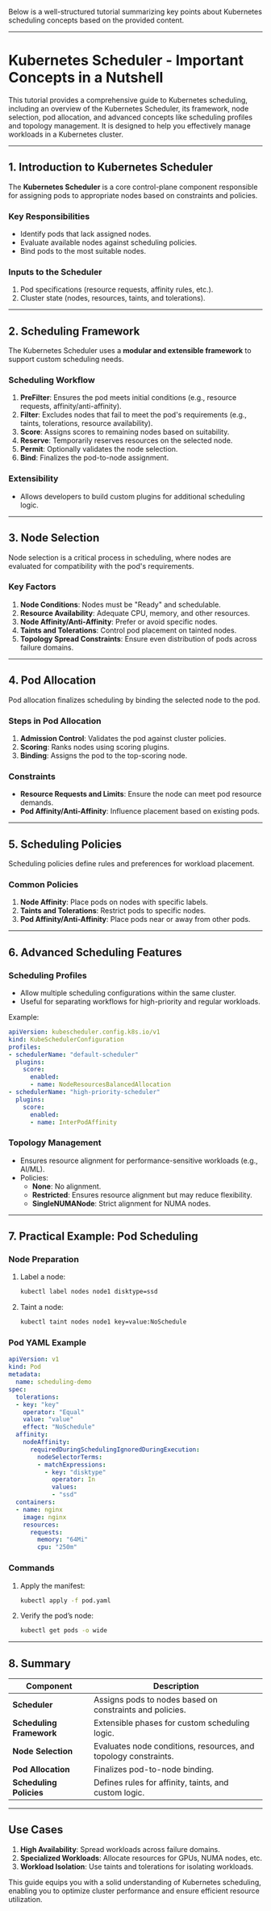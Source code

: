 Below is a well-structured tutorial summarizing key points about Kubernetes scheduling concepts based on the provided content.

---

# **Kubernetes Scheduler - Important Concepts in a Nutshell**

This tutorial provides a comprehensive guide to Kubernetes scheduling, including an overview of the Kubernetes Scheduler, its framework, node selection, pod allocation, and advanced concepts like scheduling profiles and topology management. It is designed to help you effectively manage workloads in a Kubernetes cluster.

---

## **1. Introduction to Kubernetes Scheduler**

The **Kubernetes Scheduler** is a core control-plane component responsible for assigning pods to appropriate nodes based on constraints and policies.

### **Key Responsibilities**
- Identify pods that lack assigned nodes.
- Evaluate available nodes against scheduling policies.
- Bind pods to the most suitable nodes.

### **Inputs to the Scheduler**
1. Pod specifications (resource requests, affinity rules, etc.).
2. Cluster state (nodes, resources, taints, and tolerations).

---

## **2. Scheduling Framework**

The Kubernetes Scheduler uses a **modular and extensible framework** to support custom scheduling needs.

### **Scheduling Workflow**
1. **PreFilter**: Ensures the pod meets initial conditions (e.g., resource requests, affinity/anti-affinity).
2. **Filter**: Excludes nodes that fail to meet the pod's requirements (e.g., taints, tolerations, resource availability).
3. **Score**: Assigns scores to remaining nodes based on suitability.
4. **Reserve**: Temporarily reserves resources on the selected node.
5. **Permit**: Optionally validates the node selection.
6. **Bind**: Finalizes the pod-to-node assignment.

### **Extensibility**
- Allows developers to build custom plugins for additional scheduling logic.

---

## **3. Node Selection**

Node selection is a critical process in scheduling, where nodes are evaluated for compatibility with the pod's requirements.

### **Key Factors**
1. **Node Conditions**: Nodes must be "Ready" and schedulable.
2. **Resource Availability**: Adequate CPU, memory, and other resources.
3. **Node Affinity/Anti-Affinity**: Prefer or avoid specific nodes.
4. **Taints and Tolerations**: Control pod placement on tainted nodes.
5. **Topology Spread Constraints**: Ensure even distribution of pods across failure domains.

---

## **4. Pod Allocation**

Pod allocation finalizes scheduling by binding the selected node to the pod.

### **Steps in Pod Allocation**
1. **Admission Control**: Validates the pod against cluster policies.
2. **Scoring**: Ranks nodes using scoring plugins.
3. **Binding**: Assigns the pod to the top-scoring node.

### **Constraints**
- **Resource Requests and Limits**: Ensure the node can meet pod resource demands.
- **Pod Affinity/Anti-Affinity**: Influence placement based on existing pods.

---

## **5. Scheduling Policies**

Scheduling policies define rules and preferences for workload placement.

### **Common Policies**
1. **Node Affinity**: Place pods on nodes with specific labels.
2. **Taints and Tolerations**: Restrict pods to specific nodes.
3. **Pod Affinity/Anti-Affinity**: Place pods near or away from other pods.

---

## **6. Advanced Scheduling Features**

### **Scheduling Profiles**
- Allow multiple scheduling configurations within the same cluster.
- Useful for separating workflows for high-priority and regular workloads.

Example:
```yaml
apiVersion: kubescheduler.config.k8s.io/v1
kind: KubeSchedulerConfiguration
profiles:
- schedulerName: "default-scheduler"
  plugins:
    score:
      enabled:
      - name: NodeResourcesBalancedAllocation
- schedulerName: "high-priority-scheduler"
  plugins:
    score:
      enabled:
      - name: InterPodAffinity
```

### **Topology Management**
- Ensures resource alignment for performance-sensitive workloads (e.g., AI/ML).
- Policies:
  - **None**: No alignment.
  - **Restricted**: Ensures resource alignment but may reduce flexibility.
  - **SingleNUMANode**: Strict alignment for NUMA nodes.

---

## **7. Practical Example: Pod Scheduling**

### **Node Preparation**
1. Label a node:
   ```bash
   kubectl label nodes node1 disktype=ssd
   ```
2. Taint a node:
   ```bash
   kubectl taint nodes node1 key=value:NoSchedule
   ```

### **Pod YAML Example**
```yaml
apiVersion: v1
kind: Pod
metadata:
  name: scheduling-demo
spec:
  tolerations:
  - key: "key"
    operator: "Equal"
    value: "value"
    effect: "NoSchedule"
  affinity:
    nodeAffinity:
      requiredDuringSchedulingIgnoredDuringExecution:
        nodeSelectorTerms:
        - matchExpressions:
          - key: "disktype"
            operator: In
            values:
            - "ssd"
  containers:
  - name: nginx
    image: nginx
    resources:
      requests:
        memory: "64Mi"
        cpu: "250m"
```

### **Commands**
1. Apply the manifest:
   ```bash
   kubectl apply -f pod.yaml
   ```
2. Verify the pod’s node:
   ```bash
   kubectl get pods -o wide
   ```

---

## **8. Summary**

| **Component**           | **Description**                                                   |
|-------------------------|-------------------------------------------------------------------|
| **Scheduler**           | Assigns pods to nodes based on constraints and policies.         |
| **Scheduling Framework**| Extensible phases for custom scheduling logic.                   |
| **Node Selection**       | Evaluates node conditions, resources, and topology constraints. |
| **Pod Allocation**       | Finalizes pod-to-node binding.                                  |
| **Scheduling Policies**  | Defines rules for affinity, taints, and custom logic.           |

---

## **Use Cases**
1. **High Availability**: Spread workloads across failure domains.
2. **Specialized Workloads**: Allocate resources for GPUs, NUMA nodes, etc.
3. **Workload Isolation**: Use taints and tolerations for isolating workloads.

This guide equips you with a solid understanding of Kubernetes scheduling, enabling you to optimize cluster performance and ensure efficient resource utilization.
